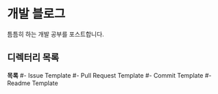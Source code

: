 # 개발 블로그
틈틈히 하는 개발 공부를 포스트합니다.
## 디렉터리 목록
**목록**
#- Issue Template
#- Pull Request Template
#- Commit Template
#- Readme Template
